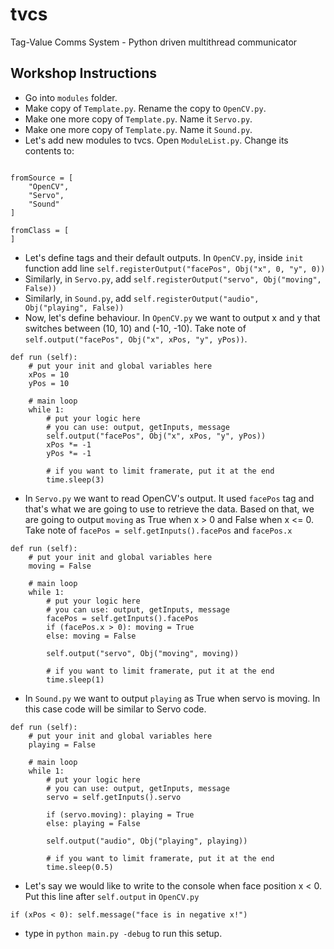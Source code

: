 # tvcs
Tag-Value Comms System - Python driven multithread communicator

## Workshop Instructions
- Go into `modules` folder.
- Make copy of `Template.py`. Rename the copy to `OpenCV.py`.
- Make one more copy of `Template.py`. Name it `Servo.py`.
- Make one more copy of `Template.py`. Name it `Sound.py`.
- Let's add new modules to tvcs. Open `ModuleList.py`. Change its contents to:
```

fromSource = [
    "OpenCV",
    "Servo",
    "Sound"
]

fromClass = [
]

```
- Let's define tags and their default outputs. In `OpenCV.py`, inside `init` function add line `self.registerOutput("facePos", Obj("x", 0, "y", 0))`
- Similarly, in `Servo.py`, add `self.registerOutput("servo", Obj("moving", False))`
- Similarly, in `Sound.py`, add `self.registerOutput("audio", Obj("playing", False))`
- Now, let's define behaviour. In `OpenCV.py` we want to output x and y that switches between (10, 10) and (-10, -10). Take note of `self.output("facePos", Obj("x", xPos, "y", yPos))`.
```
def run (self):
    # put your init and global variables here
    xPos = 10
    yPos = 10

    # main loop
    while 1:
        # put your logic here
        # you can use: output, getInputs, message 
        self.output("facePos", Obj("x", xPos, "y", yPos))
        xPos *= -1
        yPos *= -1

        # if you want to limit framerate, put it at the end
        time.sleep(3)
```
- In `Servo.py` we want to read OpenCV's output. It used `facePos` tag and that's what we are going to use to retrieve the data. Based on that, we are going to output `moving` as True when x > 0 and False when x <= 0. Take note of `facePos = self.getInputs().facePos` and `facePos.x`
```
def run (self):
    # put your init and global variables here
    moving = False

    # main loop
    while 1:
        # put your logic here
        # you can use: output, getInputs, message 
        facePos = self.getInputs().facePos
        if (facePos.x > 0): moving = True
        else: moving = False

        self.output("servo", Obj("moving", moving))

        # if you want to limit framerate, put it at the end
        time.sleep(1)
```
- In `Sound.py` we want to output `playing` as True when servo is moving. In this case code will be similar to Servo code.
```
def run (self):
    # put your init and global variables here
    playing = False

    # main loop
    while 1:
        # put your logic here
        # you can use: output, getInputs, message 
        servo = self.getInputs().servo

        if (servo.moving): playing = True
        else: playing = False

        self.output("audio", Obj("playing", playing))

        # if you want to limit framerate, put it at the end
        time.sleep(0.5)
```
- Let's say we would like to write to the console when face position x < 0. Put this line after `self.output` in `OpenCV.py`
```
if (xPos < 0): self.message("face is in negative x!")
```
- type in `python main.py -debug` to run this setup.
